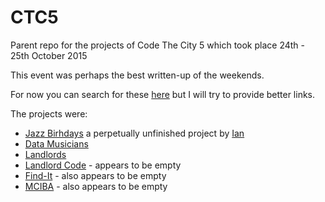 # CTC5
Parent repo for the projects of Code The City 5 which took place 24th - 25th October 2015

This event was perhaps the best written-up of the weekends. 

For now you can search for these [here](http://codethecity.org/2015/10/) but I will try to provide better links. 

The projects were:

* [Jazz Birhdays](https://github.com/CodeTheCity/jazz_birthdays) a perpetually unfinished project by [Ian](https://github.com/watty62)
* [Data Musicians](https://github.com/CodeTheCity/data-musicians)
* [Landlords](https://github.com/CodeTheCity/landlords)
* [Landlord Code](https://github.com/CodeTheCity/landlord-code) - appears to be empty
* [Find-It](https://github.com/CodeTheCity/find-it) - also appears to be empty
* [MCIBA](https://github.com/CodeTheCity/mciba) - also appears to be empty
 


